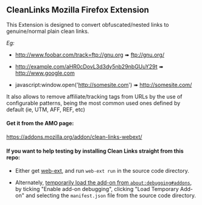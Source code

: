 ## CleanLinks Mozilla Firefox Extension

This Extension is designed to convert obfuscated/nested links to genuine/normal plain clean links.

_Eg:_

- <http://www.foobar.com/track=ftp://gnu.org> ➠ <ftp://gnu.org/>

- <http://example.com/aHR0cDovL3d3dy5nb29nbGUuY29t> ➠ <http://www.google.com>

- javascript:window.open('http://somesite.com') ➠ <http://somesite.com/>

It also allows to remove affiliate/tracking tags from URLs by the use of configurable patterns, being the most common used ones defined by default (ie, UTM, AFF, REF, etc)

#### Get it from the AMO page:

<https://addons.mozilla.org/addon/clean-links-webext/>


#### If you want to help testing by installing Clean Links straight from this repo:

- Either get [web-ext](https://developer.mozilla.org/en-US/Add-ons/WebExtensions/Getting_started_with_web-ext), and run `web-ext run` in the source code directory.

- Alternately, [temporarily load the add-on from `about:debugging#addons`](https://developer.mozilla.org/en-US/Add-ons/WebExtensions/Temporary_Installation_in_Firefox), by ticking "Enable add-on debugging", clicking "Load Temporary Add-on" and selecting the `manifest.json` file from the source code directory.
